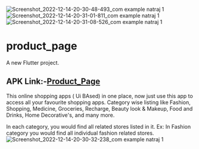 ![Screenshot_2022-12-14-20-30-48-493_com example natraj 1](https://user-images.githubusercontent.com/89199093/207634071-1092b6f5-3325-45c2-9f77-15767962a23b.jpg)
![Screenshot_2022-12-14-20-31-01-811_com example natraj 1](https://user-images.githubusercontent.com/89199093/207634238-f86c6acb-6f1e-4f4e-a399-f8ad7f47f86f.jpg)
![Screenshot_2022-12-14-20-31-08-526_com example natraj 1](https://user-images.githubusercontent.com/89199093/207634382-97c8cbde-3ebc-4d97-9e65-c9e33bc222ff.jpg)
# product_page

A new Flutter project.
## APK Link:-[Product_Page](https://drive.google.com/drive/folders/1bjSwyGVLUKlt_3jEGimjtUbIoLvZ4eTy?usp=share_link)

This online shopping apps ( Ui BAsed) in one place, now just use this app to access all your favourite shopping apps. Category wise listing like Fashion, Shopping, Medicine, Groceries, Recharge, Beauty look & Makeup, Food and Drinks, Home Decorative's, and many more.

In each category, you would find all related stores listed in it. Ex: In Fashion category you would find all individual fashion related stores.
![Screenshot_2022-12-14-20-30-32-238_com example natraj 1](https://user-images.githubusercontent.com/89199093/207633742-d528043c-e673-4f10-8c66-386f33af2916.jpg)
